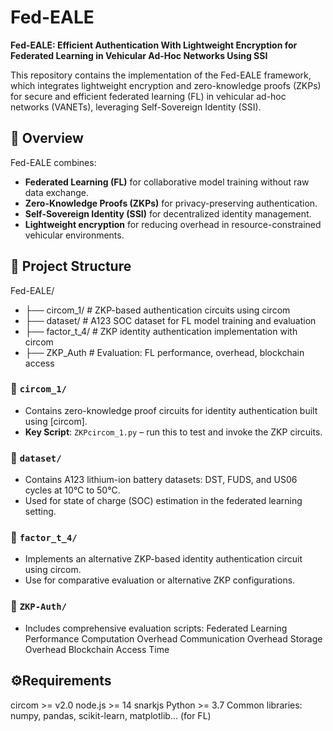# Fed-EALE

**Fed-EALE: Efficient Authentication With Lightweight Encryption for Federated Learning in Vehicular Ad-Hoc Networks Using SSI**

This repository contains the implementation of the Fed-EALE framework, which integrates lightweight encryption and zero-knowledge proofs (ZKPs) for secure and efficient federated learning (FL) in vehicular ad-hoc networks (VANETs), leveraging Self-Sovereign Identity (SSI).

## 📘 Overview

Fed-EALE combines:
- **Federated Learning (FL)** for collaborative model training without raw data exchange.
- **Zero-Knowledge Proofs (ZKPs)** for privacy-preserving authentication.
- **Self-Sovereign Identity (SSI)** for decentralized identity management.
- **Lightweight encryption** for reducing overhead in resource-constrained vehicular environments.

## 📁 Project Structure
Fed-EALE/
- ├── circom_1/ # ZKP-based authentication circuits using circom
- ├── dataset/ # A123 SOC dataset for FL model training and evaluation
- ├── factor_t_4/ # ZKP identity authentication implementation with circom
- ├── ZKP_Auth # Evaluation: FL performance, overhead, blockchain access


### 🔐 `circom_1/`

- Contains zero-knowledge proof circuits for identity authentication built using [circom].
- **Key Script**: `ZKPcircom_1.py` – run this to test and invoke the ZKP circuits.

### 🔐  `dataset/ `
- Contains A123 lithium-ion battery datasets: DST, FUDS, and US06 cycles at 10°C to 50°C.
- Used for state of charge (SOC) estimation in the federated learning setting.

### 🔐  `factor_t_4/`
- Implements an alternative ZKP-based identity authentication circuit using circom.
- Use for comparative evaluation or alternative ZKP configurations.

### 🔐  `ZKP-Auth/`
- Includes comprehensive evaluation scripts:
  Federated Learning Performance
  Computation Overhead
  Communication Overhead
  Storage Overhead
  Blockchain Access Time

## ⚙️Requirements
circom >= v2.0
node.js >= 14
snarkjs
Python >= 3.7
Common libraries: numpy, pandas, scikit-learn, matplotlib... (for FL)
